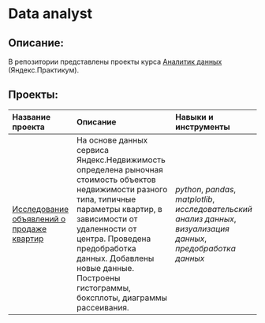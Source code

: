 # Data analyst

## Описание:
В репозитории представлены проекты курса [Аналитик данных](https://praktikum.yandex.ru/data-analyst/) (Яндекс.Практикум).

## Проекты:
| Название проекта | Описание | Навыки и инструменты | 
| :---------------------- | :---------------------- | :---------------------- |
| [Исследование объявлений о продаже квартир](big_cities_music) | На основе данных сервиса Яндекс.Недвижимость определена рыночная стоимость объектов недвижимости разного типа, типичные параметры квартир, в зависимости от удаленности от центра. Проведена предобработка данных. Добавлены новые данные. Построены гистограммы, боксплоты, диаграммы рассеивания.| *python*, *pandas*, *matplotlib*, *исследовательский анализ данных*, *визуализация данных*, *предобработка данных* |
